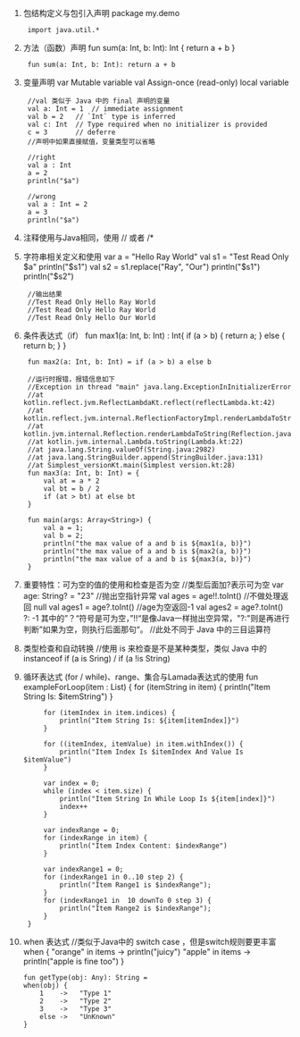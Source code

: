 1. 包结构定义与包引入声明
        package my.demo

        import java.util.*
2. 方法（函数）声明
        fun sum(a: Int, b: Int): Int {
            return a + b
        }

        fun sum(a: Int, b: Int): return a + b

3. 变量声明
        var Mutable variable
        val Assign-once (read-only) local variable

        //val 类似于 Java 中的 final 声明的变量
        val a: Int = 1  // immediate assignment  
        val b = 2   // `Int` type is inferred
        val c: Int  // Type required when no initializer is provided  
        c = 3       // deferre
        //声明中如果直接赋值，变量类型可以省略

        //right
        val a : Int
        a = 2
        println("$a")

        //wrong
        val a : Int = 2
        a = 3
        println("$a")

4. 注释使用与Java相同，使用 // 或者 /*

5. 字符串相关定义和使用
        var a = "Hello Ray World"
        val s1 = "Test Read Only $a"
        println("$s1")
        val s2 = s1.replace("Ray", "Our")
        println("$s1")
        println("$s2")

        //输出结果
        //Test Read Only Hello Ray World
        //Test Read Only Hello Ray World
        //Test Read Only Hello Our World

6. 条件表达式（if）
        fun max1(a: Int, b: Int) : Int{
            if (a > b) {
                return a;
            } else {
                return b;
            }
        }

        fun max2(a: Int, b: Int) = if (a > b) a else b

        //运行时报错，报错信息如下
        //Exception in thread "main" java.lang.ExceptionInInitializerError
        //at kotlin.reflect.jvm.ReflectLambdaKt.reflect(reflectLambda.kt:42)
        //at kotlin.reflect.jvm.internal.ReflectionFactoryImpl.renderLambdaToString(ReflectionFactoryImpl.java:55)
        //at kotlin.jvm.internal.Reflection.renderLambdaToString(Reflection.java:80)
        //at kotlin.jvm.internal.Lambda.toString(Lambda.kt:22)
        //at java.lang.String.valueOf(String.java:2982)
        //at java.lang.StringBuilder.append(StringBuilder.java:131)
        //at Simplest_versionKt.main(Simplest version.kt:28)
        fun max3(a: Int, b: Int) = {
            val at = a * 2
            val bt = b / 2
            if (at > bt) at else bt
        }

        fun main(args: Array<String>) {
            val a = 1;
            val b = 2;
            println("the max value of a and b is ${max1(a, b)}")
            println("the max value of a and b is ${max2(a, b)}")
            println("the max value of a and b is ${max3(a, b)}")
        }
7. 重要特性：可为空的值的使用和检查是否为空
        //类型后面加?表示可为空
        var age: String? = "23"
        //抛出空指针异常
        val ages = age!!.toInt()
        //不做处理返回 null
        val ages1 = age?.toInt()
        //age为空返回-1
        val ages2 = age?.toInt() ?: -1
            其中的”？“符号是可为空，”!!“是像Java一样抛出空异常，"?:"则是再进行判断”如果为空，则执行后面那句“。
        //此处不同于 Java 中的三目运算符   
8. 类型检查和自动转换
        //使用 is 来检查是不是某种类型，类似 Java 中的 instanceof
        if (a is Sring) / if (a !is String)    
9. 循环表达式 (for / while)、range、集合与Lamada表达式的使用
        fun exampleForLoop(item : List<Int>) {
            for (itemString in item) {
                println("Item String Is: $itemString")
            }

            for (itemIndex in item.indices) {
                println("Item String Is: ${item[itemIndex]}")
            }

            for ((itemIndex, itemValue) in item.withIndex()) {
                println("Item Index Is $itemIndex And Value Is $itemValue")
            }

            var index = 0;
            while (index < item.size) {
                println("Item String In While Loop Is ${item[index]}")
                index++
            }

            var indexRange = 0;
            for (indexRange in item) {
                println("Item Index Content: $indexRange")
            }

            var indexRange1 = 0;
            for (indexRange1 in 0..10 step 2) {
                println("Item Range1 is $indexRange");
            }
            for (indexRange1 in  10 downTo 0 step 3) {
                println("Item Range2 is $indexRange");
            }
        }
10. when 表达式
        //类似于Java中的 switch case ，但是switch规则要更丰富
        when {
            "orange" in items -> println("juicy")
            "apple" in items -> println("apple is fine too")
        }

        fun getType(obj: Any): String =
        when(obj) {
            1    ->   "Type 1"
        	2    ->   "Type 2"
            3    ->   "Type 3"
            else ->   "UnKnown"
        }
